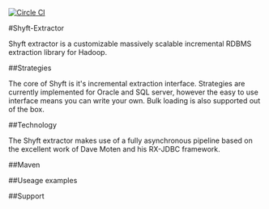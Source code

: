 [![Circle CI](https://circleci.com/gh/jamescross91/shyft-extractor.svg?style=shield)](https://circleci.com/gh/jamescross91/shyft-extractor)

#Shyft-Extractor

Shyft extractor is a customizable massively scalable incremental RDBMS extraction library for Hadoop.

##Strategies

The core of Shyft is it's incremental extraction interface.  Strategies are currently implemented for Oracle and SQL server, however the easy to use interface means you can write your own.  Bulk loading is also supported out of the box.

##Technology

The Shyft extractor makes use of a fully asynchronous pipeline based on the excellent work of Dave Moten and his RX-JDBC framework.

##Maven

##Useage examples

##Support

